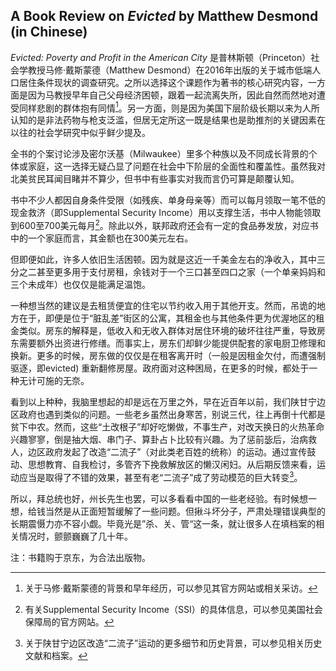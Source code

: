 ## A Book Review on *Evicted* by Matthew Desmond (in Chinese)

*Evicted: Poverty and Profit in the American City* 是普林斯顿（Princeton）社会学教授马修·戴斯蒙德（Matthew Desmond）在2016年出版的关于城市低端人口居住条件现状的调查研究。之所以选择这个课题作为著书的核心研究内容，一方面是因为马教授早年自己父母经济困顿，跟着一起流离失所，因此自然而然地对遭受同样悲剧的群体抱有同情[^1^]。另一方面，则是因为美国下层阶级长期以来为人所认知的是非法药物与枪支泛滥，但居无定所这一既是结果也是助推剂的关键因素在以往的社会学研究中似乎鲜少提及。

全书的个案讨论涉及密尔沃基（Milwaukee）里多个种族以及不同成长背景的个体或家庭，这一选择无疑凸显了问题在社会中下阶层的全面性和覆盖性。虽然我对北美贫民耳闻目睹并不算少，但书中有些事实对我而言仍可算是颠覆认知。

书中不少人都因自身条件受限（如残疾、单身母亲等）而可以每月领取一笔不低的现金救济（即Supplemental Security Income）用以支撑生活，书中人物能领取到600至700美元每月[^2^]。除此以外，联邦政府还会有一定的食品券发放，对应书中的一个家庭而言，其金额也在300美元左右。

但即便如此，许多人依旧生活困顿。因为就是这近一千美金左右的净收入，其中三分之二甚至更多用于支付房租，余钱对于一个三口甚至四口之家（一个单亲妈妈和三个未成年）也仅仅是能满足温饱。

一种想当然的建议是去租赁便宜的住宅以节约收入用于其他开支。然而，吊诡的地方在于，即便是位于“脏乱差”街区的公寓，其租金也与其他条件更为优渥地区的租金类似。房东的解释是，低收入和无收入群体对居住环境的破坏往往严重，导致房东需要额外出资进行修缮。而事实上，房东们却鲜少能提供配套的家电厨卫修理和换新。更多的时候，房东做的仅仅是在租客离开时（一般是因租金欠付，而遭强制驱逐，即evicted) 重新翻修房屋。政府面对这种困局，在更多的时候，都处于一种无计可施的无奈。


看到以上种种，我脑里想起的却是远在万里之外，早在近百年以前，我们陕甘宁边区政府也遇到类似的问题。一些老乡虽然出身寒苦，别说三代，往上再倒十代都是贫下中农。然而，这些“土改根子”却好吃懒做，不事生产，对改天换日的火热革命兴趣寥寥，倒是抽大烟、串门子、算卦占卜比较有兴趣。为了惩前毖后，治病救人，边区政府发起了改造“二流子”（对此类老百姓的统称）的运动。通过宣传鼓动、思想教育、自我检讨，多管齐下挽救解放区的懒汉闲妇。从后期反馈来看，运动应当是取得了不错的效果，甚至有老“二流子”成了劳动模范的巨大转变[^3^]。

所以，拜总统也好，州长先生也罢，可以多看看中国的一些老经验。有时候想一想，给钱当然是从正面短暂缓解了一些问题。但揪斗坏分子，严肃处理错误典型的长期震慑力亦不容小觑。毕竟光是”杀、关、管“这一条，就让很多人在填档案的相关情况时，颤颤巍巍了几十年。

注：书籍购于京东，为合法出版物。


[^1^]: 关于马修·戴斯蒙德的背景和早年经历，可以参见其官方网站或相关采访。

[^2^]: 有关Supplemental Security Income（SSI）的具体信息，可以参见美国社会保障局的官方网站。

[^3^]: 关于陕甘宁边区改造“二流子”运动的更多细节和历史背景，可以参见相关历史文献和档案。

